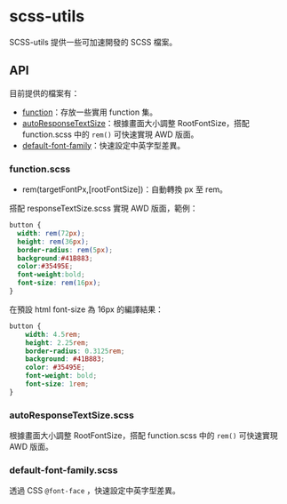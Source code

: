 # scss-utils
SCSS-utils 提供一些可加速開發的 SCSS 檔案。

## API
目前提供的檔案有：
- [function](#function.scss)：存放一些實用 function 集。
- [autoResponseTextSize](#autoResponseTextSize.scss)：根據畫面大小調整 RootFontSize，搭配 function.scss 中的 `rem()` 可快速實現 AWD 版面。
- [default-font-family](#default-font-family.scss)：快速設定中英字型差異。

### function.scss
- rem(targetFontPx,[rootFontSize])：自動轉換 px 至 rem。

搭配 responseTextSize.scss 實現 AWD 版面，範例：
```scss
button {
  width: rem(72px);
  height: rem(36px);
  border-radius: rem(5px);
  background:#41B883;
  color:#35495E;
  font-weight:bold;
  font-size: rem(16px);
}
```
在預設 html font-size 為 16px 的編譯結果：
```css
button {
    width: 4.5rem;
    height: 2.25rem;
    border-radius: 0.3125rem;
    background: #41B883;
    color: #35495E;
    font-weight: bold;
    font-size: 1rem;
}
```


### autoResponseTextSize.scss
根據畫面大小調整 RootFontSize，搭配 function.scss 中的 `rem()` 可快速實現 AWD 版面。

### default-font-family.scss
透過 CSS `@font-face` ，快速設定中英字型差異。
